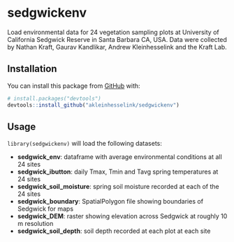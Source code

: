 
<!-- README.md is generated from README.Rmd. Please edit that file -->

# sedgwickenv

<!-- badges: start -->

<!-- badges: end -->

Load environmental data for 24 vegetation sampling plots at University
of California Sedgwick Reserve in Santa Barbara CA, USA. Data were
collected by Nathan Kraft, Gaurav Kandlikar, Andrew Kleinhesselink and
the Kraft Lab.

## Installation

You can install this package from [GitHub](https://github.com/) with:

``` r
# install.packages("devtools")
devtools::install_github("akleinhesselink/sedgwickenv")
```

## Usage

`library(sedgwickenv)` will load the following datasets:

  - **sedgwick\_env**: dataframe with average environmental conditions
    at all 24 sites
  - **sedgwick\_ibutton**: daily Tmax, Tmin and Tavg spring temperatures
    at 24 sites
  - **sedgwick\_soil\_moisture**: spring soil moisture recorded at each
    of the 24 sites
  - **sedgwick\_boundary**: SpatialPolygon file showing boundaries of
    Sedgwick for maps
  - **sedgwick\_DEM**: raster showing elevation across Sedgwick at
    roughly 10 m resolution
  - **sedgwick\_soil\_depth**: soil depth recorded at each plot at each
    site
